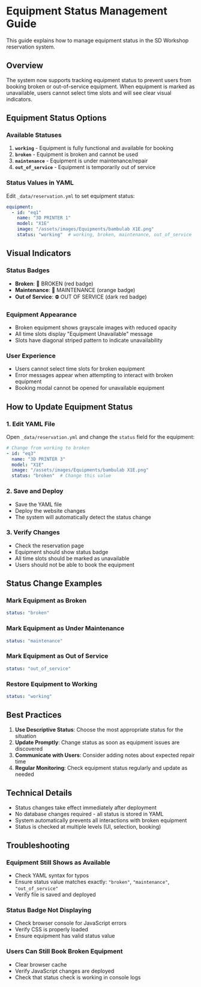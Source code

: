 # Equipment Status Management Guide

This guide explains how to manage equipment status in the SD Workshop reservation system.

## Overview

The system now supports tracking equipment status to prevent users from booking broken or out-of-service equipment. When equipment is marked as unavailable, users cannot select time slots and will see clear visual indicators.

## Equipment Status Options

### Available Statuses

1. **`working`** - Equipment is fully functional and available for booking
2. **`broken`** - Equipment is broken and cannot be used
3. **`maintenance`** - Equipment is under maintenance/repair
4. **`out_of_service`** - Equipment is temporarily out of service

### Status Values in YAML

Edit `_data/reservation.yml` to set equipment status:

```yaml
equipment:
  - id: "eq1"
    name: "3D PRINTER 1"
    model: "X1E"
    image: "/assets/images/Equipments/bambulab X1E.png"
    status: "working"  # working, broken, maintenance, out_of_service
```

## Visual Indicators

### Status Badges
- **Broken**: 🚫 BROKEN (red badge)
- **Maintenance**: 🔧 MAINTENANCE (orange badge)  
- **Out of Service**: ⛔ OUT OF SERVICE (dark red badge)

### Equipment Appearance
- Broken equipment shows grayscale images with reduced opacity
- All time slots display "Equipment Unavailable" message
- Slots have diagonal striped pattern to indicate unavailability

### User Experience
- Users cannot select time slots for broken equipment
- Error messages appear when attempting to interact with broken equipment
- Booking modal cannot be opened for unavailable equipment

## How to Update Equipment Status

### 1. Edit YAML File
Open `_data/reservation.yml` and change the `status` field for the equipment:

```yaml
# Change from working to broken
- id: "eq3"
  name: "3D PRINTER 3"
  model: "X1E"
  image: "/assets/images/Equipments/bambulab X1E.png"
  status: "broken"  # Change this value
```

### 2. Save and Deploy
- Save the YAML file
- Deploy the website changes
- The system will automatically detect the status change

### 3. Verify Changes
- Check the reservation page
- Equipment should show status badge
- All time slots should be marked as unavailable
- Users should not be able to book the equipment

## Status Change Examples

### Mark Equipment as Broken
```yaml
status: "broken"
```

### Mark Equipment as Under Maintenance
```yaml
status: "maintenance"
```

### Mark Equipment as Out of Service
```yaml
status: "out_of_service"
```

### Restore Equipment to Working
```yaml
status: "working"
```

## Best Practices

1. **Use Descriptive Status**: Choose the most appropriate status for the situation
2. **Update Promptly**: Change status as soon as equipment issues are discovered
3. **Communicate with Users**: Consider adding notes about expected repair time
4. **Regular Monitoring**: Check equipment status regularly and update as needed

## Technical Details

- Status changes take effect immediately after deployment
- No database changes required - all status is stored in YAML
- System automatically prevents all interactions with broken equipment
- Status is checked at multiple levels (UI, selection, booking)

## Troubleshooting

### Equipment Still Shows as Available
- Check YAML syntax for typos
- Ensure status value matches exactly: `"broken"`, `"maintenance"`, `"out_of_service"`
- Verify file is saved and deployed

### Status Badge Not Displaying
- Check browser console for JavaScript errors
- Verify CSS is properly loaded
- Ensure equipment has valid status value

### Users Can Still Book Broken Equipment
- Clear browser cache
- Verify JavaScript changes are deployed
- Check that status check is working in console logs
